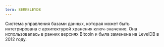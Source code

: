 ```yaml
---
term: BERKELEYDB
---
```


Система управления базами данных, которая может быть интегрирована с архитектурой хранения ключ-значение. Она использовалась в ранних версиях Bitcoin и была заменена на LevelDB в 2012 году.